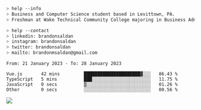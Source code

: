 ````bash
> help --info
> Business and Computer Science student based in Levittown, PA.
> Freshman at Wake Technical Community College majoring in Business Administration.
````

````bash
> help --contact
> linkedin: brandonsaldan
> instagram: brandonsaldan
> twitter: brandonsaldan
> mailto: brandonmsaldan@gmail.com
````

<!--START_SECTION:waka-->

```text
From: 21 January 2023 - To: 28 January 2023

Vue.js       42 mins         █████████████████████▓░░░   86.43 %
TypeScript   5 mins          ███░░░░░░░░░░░░░░░░░░░░░░   11.75 %
JavaScript   0 secs          ▒░░░░░░░░░░░░░░░░░░░░░░░░   01.26 %
Other        0 secs          ░░░░░░░░░░░░░░░░░░░░░░░░░   00.56 %
```

<!--END_SECTION:waka-->

![](https://komarev.com/ghpvc/?username=brandonsaldan&color=6A8AFF)
